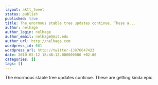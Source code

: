 ```yaml
---
layout: aktt_tweet
status: publish
published: true
title: The enormous stable tree updates continue. These a...
author: nelhage
author_login: nelhage
author_email: nelhage@mit.edu
author_url: http://nelhage.com
wordpress_id: 661
wordpress_url: http://twitter-13876647423
date: 2010-05-12 18:48:12.000000000 +02:00
categories: []
tags: []
---
```

The enormous stable tree updates continue. These are getting kinda epic.
